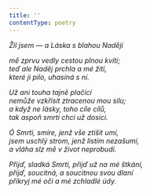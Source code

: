 ```yaml
---
title: ''
contentType: poetry
---
```


<section>

_Žil jsem — a Láska s blahou Nadějí_

_mě zprvu vedly cestou plnou kvítí;  
teď ale Naděj prchla a mé žití,  
které ji pilo, uhasíná s ní._

</section>

<section>

_Už ani touha tajně plačící  
nemůže vzkřísit ztracenou mou sílu;  
a když ne lásky, toho cíle cílů,  
tak aspoň smrti chci už dosíci._

</section>

<section>

_Ó Smrti, smíre, jenž vše ztišit umí,  
jsem uschlý strom, jenž listím nezašumí,  
a vláha slz mě v život neprobudí._

</section>

<section>

_Přijď, sladká Smrti, přijď už na mé štkání,  
přijď, soucitná, a soucitnou svou dlaní  
přikryj mé oči a mé zchladlé údy._

</section>
